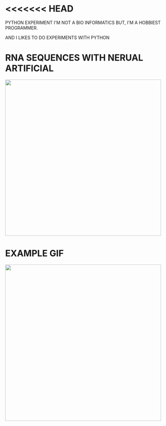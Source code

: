 <<<<<<< HEAD
=======
PYTHON EXPERIMENT I'M NOT A BIO INFORMATICS BUT, 
I'M A HOBBIEST PROGRAMMER. 


AND I LIKES TO DO EXPERIMENTS WITH PYTHON



# RNA SEQUENCES WITH NERUAL ARTIFICIAL 

<img src="https://github.com/francescozela00/dnaSequenc/blob/master/ArtificialDna.png " height="500" />



# EXAMPLE GIF 

<img src="https://github.com/francescozela00/dnaSequence/blob/master/gif/dnaGif.gif" height="500" />
